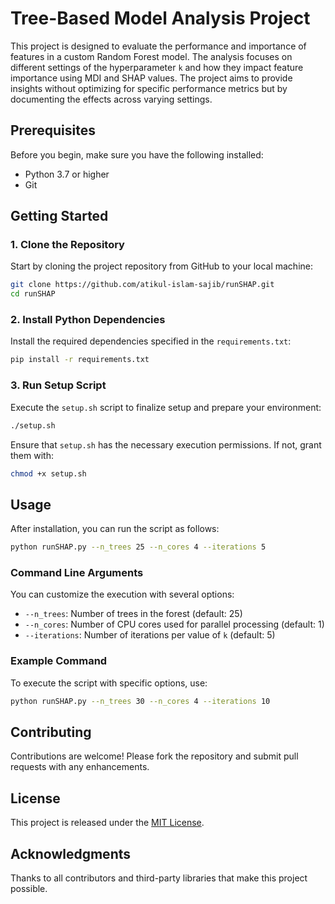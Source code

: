 # Tree-Based Model Analysis Project

This project is designed to evaluate the performance and importance of features in a custom Random Forest model. The analysis focuses on different settings of the hyperparameter `k` and how they impact feature importance using MDI and SHAP values. The project aims to provide insights without optimizing for specific performance metrics but by documenting the effects across varying settings.

## Prerequisites

Before you begin, make sure you have the following installed:
- Python 3.7 or higher
- Git

## Getting Started

### 1. Clone the Repository

Start by cloning the project repository from GitHub to your local machine:

```bash
git clone https://github.com/atikul-islam-sajib/runSHAP.git
cd runSHAP
```

### 2. Install Python Dependencies

Install the required dependencies specified in the `requirements.txt`:

```bash
pip install -r requirements.txt
```

### 3. Run Setup Script

Execute the `setup.sh` script to finalize setup and prepare your environment:

```bash
./setup.sh
```

Ensure that `setup.sh` has the necessary execution permissions. If not, grant them with:

```bash
chmod +x setup.sh
```

## Usage

After installation, you can run the script as follows:

```bash
python runSHAP.py --n_trees 25 --n_cores 4 --iterations 5
```

### Command Line Arguments

You can customize the execution with several options:
- `--n_trees`: Number of trees in the forest (default: 25)
- `--n_cores`: Number of CPU cores used for parallel processing (default: 1)
- `--iterations`: Number of iterations per value of `k` (default: 5)

### Example Command

To execute the script with specific options, use:

```bash
python runSHAP.py --n_trees 30 --n_cores 4 --iterations 10
```

## Contributing

Contributions are welcome! Please fork the repository and submit pull requests with any enhancements.

## License

This project is released under the [MIT License](LICENSE).

## Acknowledgments

Thanks to all contributors and third-party libraries that make this project possible.
